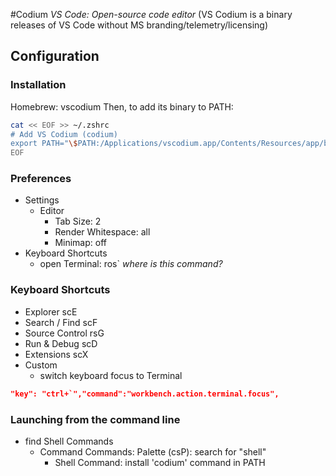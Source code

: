 #Codium
*VS Code: Open-source code editor*
  (VS Codium is a binary releases of VS Code without MS branding/telemetry/licensing)

## Configuration
### Installation
Homebrew: vscodium
Then, to add its binary to PATH:
``` zsh
cat << EOF >> ~/.zshrc
# Add VS Codium (codium)
export PATH="\$PATH:/Applications/vscodium.app/Contents/Resources/app/bin/codium"
EOF
```

### Preferences
- Settings
  - Editor
    - Tab Size: 2
    - Render Whitespace: all
    - Minimap: off
- Keyboard Shortcuts
  - open Terminal: 	ros`
    *where is this command?*

### Keyboard Shortcuts
- Explorer		scE
- Search / Find 	scF
- Source Control	rsG
- Run &amp; Debug	scD
- Extensions		scX
- Custom
  - switch keyboard focus to Terminal
~~~ json
"key": "ctrl+`","command":"workbench.action.terminal.focus",
~~~

### Launching from the command line
- find Shell Commands
  - Command Commands: Palette (csP): search for "shell"
    - Shell Command: install 'codium' command in PATH
